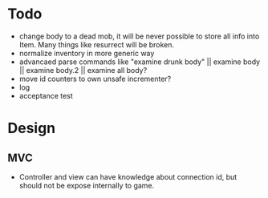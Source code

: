 # Todo

- change body to a dead mob, it will be never possible to store all info into Item. Many things like resurrect will be broken.
- normalize inventory in more generic way
- advancaed parse commands like "examine drunk body" || examine body || examine body.2 || examine all body?
- move id counters to own unsafe incrementer?
- log
- acceptance test

# Design

## MVC

- Controller and view can have knowledge about connection id, but should not be expose internally to game.
